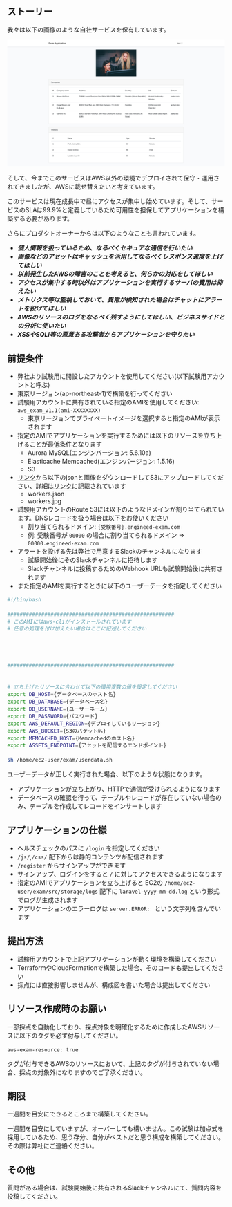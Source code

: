 ## ストーリー

我々は以下の画像のような自社サービスを保有しています。

![sample](./sample.png)

そして、今までこのサービスはAWS以外の環境でデプロイされて保守・運用されてきましたが、AWSに載せ替えたいと考えています。

このサービスは現在成長中で昼にアクセスが集中し始めています。そして、サービスのSLAは99.9%と定義しているため可用性を担保してアプリケーションを構築する必要があります。

さらにプロダクトオーナーからは以下のようなことも言われています。

* __*個人情報を扱っているため、なるべくセキュアな通信を行いたい*__
* __*画像などのアセットはキャッシュを活用してなるべくレスポンス速度を上げてほしい*__
* __*[以前発生したAWSの障害](https://aws.amazon.com/jp/message/56489/)のことを考えると、何らかの対応をしてほしい*__
* __*アクセスが集中する時以外はアプリケーションを実行するサーバの費用は抑えたい*__
* __*メトリクス等は監視しておいて、異常が検知された場合はチャットにアラートを投げてほしい*__
* __*AWSのリソースのログをなるべく残すようにしてほしい、ビジネスサイドとの分析に使いたい*__
* __*XSSやSQLi等の悪意ある攻撃者からアプリケーションを守りたい*__

## 前提条件

* 弊社より試験用に開設したアカウントを使用してください(以下試験用アカウントと呼ぶ)
* 東京リージョン(ap-northeast-1)で構築を行ってください
* 試験用アカウントに共有されている指定のAMIを使用してください: `aws_exam_v1.1(ami-XXXXXXXX)`
    * 東京リージョンでプライベートイメージを選択すると指定のAMIが表示されます
* 指定のAMIでアプリケーションを実行するためには以下のリソースを立ち上げることが最低条件となります
    * Aurora MySQL(エンジンバージョン: 5.6.10a)
    * Elasticache Memcached(エンジンバージョン: 1.5.16)
    * S3
* [リンク](https://github.com/Anti-Pattern-Inc/laravel-crud-exam/releases/tag/v1.1.1)から以下のjsonと画像をダウンロードしてS3にアップロードしてください、詳細は[リンク](https://github.com/Anti-Pattern-Inc/laravel-crud-exam/releases/tag/v1.1.1)に記載されています
    * workers.json
    * workers.jpg
* 試験用アカウントのRoute 53には以下のようなドメインが割り当てられています。DNSレコードを扱う場合は以下をお使いください
    * 割り当てられるドメイン: `{受験番号}.engineed-exam.com` 
    * 例: 受験番号が `00000` の場合に割り当てられるドメイン => `00000.engineed-exam.com`
* アラートを投げる先は弊社で用意するSlackのチャンネルになります
    * 試験開始後にそのSlackチャンネルに招待します
    * Slackチャンネルに投稿するためのWebhook URLも試験開始後に共有されます
* また指定のAMIを実行するときに以下のユーザーデータを指定してください

```bash
#!/bin/bash

######################################################
# このAMIにはaws-cliがインストールされています
# 任意の処理を付け加えたい場合はここに記述してください




######################################################


# 立ち上げたリソースに合わせて以下の環境変数の値を設定してください
export DB_HOST={データベースのホスト名}
export DB_DATABASE={データベース名}
export DB_USERNAME={ユーザーネーム}
export DB_PASSWORD={パスワード}
export AWS_DEFAULT_REGION={デプロイしているリージョン}
export AWS_BUCKET={S3のバケット名}
export MEMCACHED_HOST={Memcachedのホスト名}
export ASSETS_ENDPOINT={アセットを配信するエンドポイント}

sh /home/ec2-user/exam/userdata.sh
```
ユーザーデータが正しく実行された場合、以下のような状態になります。

* アプリケーションが立ち上がり、HTTPで通信が受けられるようになります
* データベースの確認を行って、テーブルやレコードが存在していない場合のみ、テーブルを作成してレコードをインサートします

## アプリケーションの仕様

* ヘルスチェックのパスに `/login` を指定してください
* `/js/`,`/css/` 配下からは静的コンテンツが配信されます
* `/register` からサインアップができます
* サインアップ、ログインをすると `/` に対してアクセスできるようになります
* 指定のAMIでアプリケーションを立ち上げると EC2の `/home/ec2-user/exam/src/storage/logs` 配下に `laravel-yyyy-mm-dd.log` という形式でログが生成されます
* アプリケーションのエラーログは `server.ERROR: ` という文字列を含んでいます

## 提出方法

* 試験用アカウントで上記アプリケーションが動く環境を構築してください
* TerraformやCloudFormationで構築した場合、そのコードも提出してください
* 採点には直接影響しませんが、構成図を書いた場合は提出してください

## リソース作成時のお願い

一部採点を自動化しており、採点対象を明確化するために作成したAWSリソースに以下のタグを必ず付与してください。

`aws-exam-resource: true`

タグが付与できるAWSのリソースにおいて、上記のタグが付与されていない場合、採点の対象外になりますのでご了承ください。

## 期限

一週間を目安にできるところまで構築してください。

一週間を目安にしていますが、オーバーしても構いません。この試験は加点式を採用しているため、思う存分、自分がベストだと思う構成を構築してください。その際は弊社にご連絡ください。

## その他

質問がある場合は、試験開始後に共有されるSlackチャンネルにて、質問内容を投稿してください。

